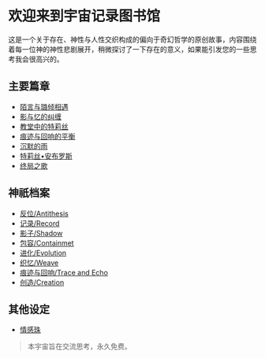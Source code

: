  # 欢迎来到宇宙记录图书馆

这是一个关于存在、神性与人性交织构成的偏向于奇幻哲学的原创故事，内容围绕着每一位神的神性悲剧展开，稍微探讨了一下存在的意义，如果能引发您的一些思考我会很高兴的。

## 主要篇章

* [陌言与璐倾相遇](chapter1.md)
* [影与忆的纠缠](chapter2.md)
* [教堂中的特莉丝](chapter3.md)
* [痕迹与回响的平衡](chapter4.md)
* [沉默的雨](chapter5.md)
* [特莉丝•安布罗斯](chapter6.md)
* [终局之歌](finale.md)

## 神祇档案

* [反位/Antithesis](antithesis.md)
* [记录/Record](record.md)
* [影子/Shadow](shadow.md)
* [包容/Containmet](containment.md)
* [进化/Evolution](evolution.md)
* [织忆/Weave](weave_memory.md)
* [痕迹与回响/Trace and Echo](trace_and_echo.md)
* [创造/Creation](creation.md)

## 其他设定

* [情感珠](emotion_pearl.md)

> 本宇宙旨在交流思考，永久免费。
